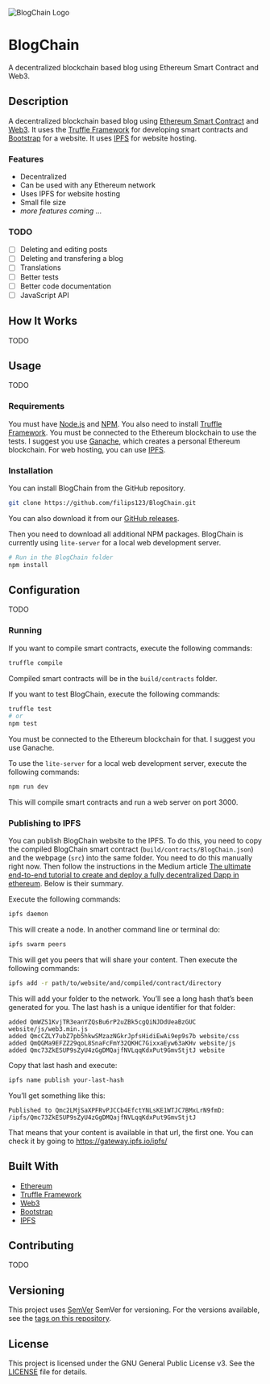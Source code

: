 ![BlogChain Logo](https://vectr.com/filips123/b1Bzz8jXxa.png?width=500&height=100&select=b1Bzz8jXxapage0)

BlogChain
=========
A decentralized blockchain based blog using Ethereum Smart Contract and Web3.

## Description
A decentralized blockchain based blog using [Ethereum Smart Contract](https://www.ethereum.org) and [Web3](https://github.com/ethereum/web3.js). It uses the [Truffle Framework](http://truffleframework.com) for developing smart contracts and [Bootstrap](https://getbootstrap.com) for a website. It uses [IPFS](https://ipfs.io) for website hosting.

### Features
- Decentralized
- Can be used with any Ethereum network
- Uses IPFS for website hosting
- Small file size
- *more features coming ...*

### TODO
- [ ] Deleting and editing posts
- [ ] Deleting and transfering a blog
- [ ] Translations
- [ ] Better tests
- [ ] Better code documentation
- [ ] JavaScript API

## How It Works
TODO

## Usage
TODO

### Requirements
You must have [Node.js](https://nodejs.org) and [NPM](https://www.npmjs.com). You also need to install [Truffle Framework](http://truffleframework.com).
You must be connected to the Ethereum blockchain to use the tests. I suggest you use [Ganache](http://truffleframework.com/ganache), which creates a personal Ethereum blockchain.
For web hosting, you can use [IPFS](https://ipfs.io).

### Installation
You can install BlogChain from the GitHub repository.
```bash
git clone https://github.com/filips123/BlogChain.git
```
You can also download it from our [GitHub releases](https://github.com/filips123/BlogChain/releases).

Then you need to download all additional NPM packages. BlogChain is currently using ```lite-server``` for a local web development server.
```bash
# Run in the BlogChain folder
npm install
```

## Configuration
TODO

### Running
If you want to compile smart contracts, execute the following commands:
```bash
truffle compile
```
Compiled smart contracts will be in the ```build/contracts``` folder.

If you want to test BlogChain, execute the following commands:
```bash
truffle test
# or
npm test
```
You must be connected to the Ethereum blockchain for that. I suggest you use Ganache.

To use the ```lite-server``` for a local web development server, execute the following commands:
```bash
npm run dev
```
This will compile smart contracts and run a web server on port 3000.

### Publishing to IPFS
You can publish BlogChain website to the IPFS.
To do this, you need to copy the compiled BlogChain smart contract (```build/contracts/BlogChain.json```) and the webpage (```src```) into the same folder. You need to do this manually right now.
Then follow the instructions in the Medium article [The ultimate end-to-end tutorial to create and deploy a fully decentralized Dapp in ethereum](https://medium.com/@merunasgrincalaitis/the-ultimate-end-to-end-tutorial-to-create-and-deploy-a-fully-descentralized-dapp-in-ethereum-18f0cf6d7e0e#6513). Below is their summary.

Execute the following commands:
```bash
ipfs daemon
```
This will create a node. In another command line or terminal do:
```bash
ipfs swarm peers
```
This will get you peers that will share your content. Then execute the following commands:
```bash
ipfs add -r path/to/website/and/compiled/contract/directory
```
This will add your folder to the network. You’ll see a long hash that’s been generated for you. The last hash is a unique identifier for that folder:
```
added QmWZS1KvjTR3eanYZQsBu6rP2uZBk5cgQiNJDdUeaBzGUC website/js/web3.min.js
added QmcCZLY7ubZ7pb5hkwSMzazNGkrJpfsHidiEwAi9ep9s7b website/css
added QmQGMa9EFZZ29qoL8SnaFcFmY32QKHC7GixxaEyw63aKHv website/js
added Qmc73ZkESUP9sZyU4zGgDMQajfNVLqqKdxPut9GmvStjtJ website
```
Copy that last hash and execute:
```bash
ipfs name publish your-last-hash
```
You’ll get something like this:
```
Published to Qmc2LMjSaXPFRvPJCCb4EfctYNLsKE1WTJC7BMxLrN9fmD: /ipfs/Qmc73ZkESUP9sZyU4zGgDMQajfNVLqqKdxPut9GmvStjtJ
```
That means that your content is available in that url, the first one. You can check it by going to https://gateway.ipfs.io/ipfs/<your-hash-here>

## Built With
- [Ethereum](https://www.ethereum.org)
- [Truffle Framework](http://truffleframework.com)
- [Web3](https://github.com/ethereum/web3.js)
- [Bootstrap](https://getbootstrap.com)
- [IPFS](https://ipfs.io)

## Contributing
TODO

## Versioning
This project uses [SemVer](http://semver.org) SemVer for versioning. For the versions available, see the [tags on this repository](https://github.com/filips123/BlogChain/tags).

## License
This project is licensed under the GNU General Public License v3. See the [LICENSE](https://github.com/filips123/BlogChain/blob/master/LICENSE) file for details.
